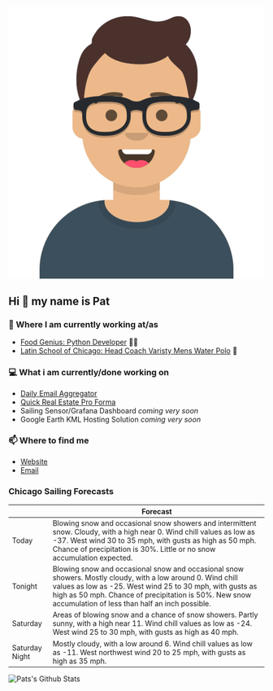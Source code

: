 [![Social banner for p-j-falconer](https://raw.githubusercontent.com/P-J-FALCONER/P-J-FALCONER/master/assets/avataaars.svg)](https://patfalconer.com/)
## Hi :wave: my name is Pat

### 💼 Where I am currently working at/as
- [Food Genius: Python Developer](https://getfoodgenius.com/) 🍔🐍
- [Latin School of Chicago: Head Coach Varisty Mens Water Polo](https://www.latinschool.org/) 🤽


### 💻 What i am currently/done working on
 - [Daily Email Aggregator](https://github.com/P-J-FALCONER/dott_daily_mail)
 - [Quick Real Estate Pro Forma](https://github.com/P-J-FALCONER/henry)
 - Sailing Sensor/Grafana Dashboard *coming very soon*
 - Google Earth KML Hosting Solution *coming very soon*

### 📫 Where to find me
 - [Website](https://patfalconer.com/)
 - [Email](mailto:patrick.j.falconer@gmail.com)


### Chicago Sailing Forecasts
|   | Forecast  |
|---|---|
| Today | Blowing snow and occasional snow showers and intermittent snow. Cloudy, with a high near 0. Wind chill values as low as -37. West wind 30 to 35 mph, with gusts as high as 50 mph. Chance of precipitation is 30%. Little or no snow accumulation expected. |
| Tonight | Blowing snow and occasional snow and occasional snow showers. Mostly cloudy, with a low around 0. Wind chill values as low as -25. West wind 25 to 30 mph, with gusts as high as 50 mph. Chance of precipitation is 50%. New snow accumulation of less than half an inch possible. |
| Saturday | Areas of blowing snow and a chance of snow showers. Partly sunny, with a high near 11. Wind chill values as low as -24. West wind 25 to 30 mph, with gusts as high as 40 mph. |
| Saturday Night | Mostly cloudy, with a low around 6. Wind chill values as low as -11. West northwest wind 20 to 25 mph, with gusts as high as 35 mph. |

![Pats's Github Stats](https://github-readme-stats.vercel.app/api?username=p-j-falconer&show_icons=true&theme=radical)
